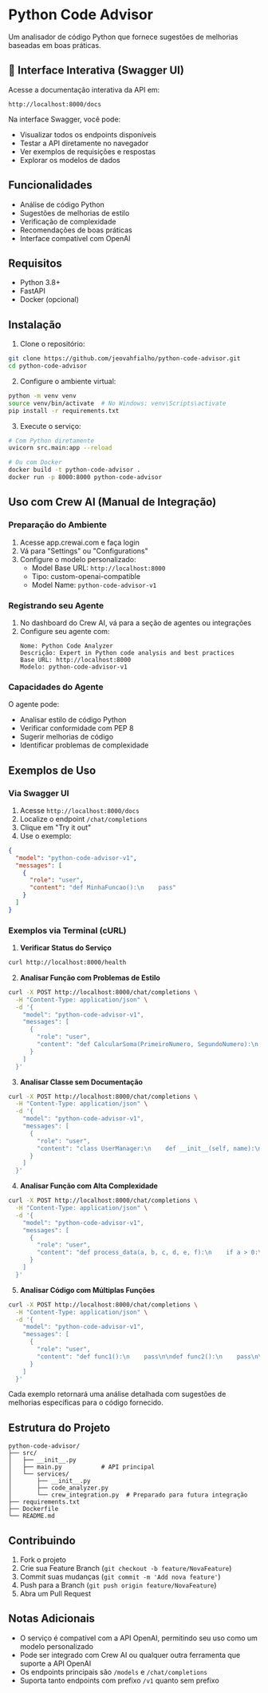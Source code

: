 # Python Code Advisor

Um analisador de código Python que fornece sugestões de melhorias baseadas em boas práticas.

## 🌟 Interface Interativa (Swagger UI)

Acesse a documentação interativa da API em:
```
http://localhost:8000/docs
```

Na interface Swagger, você pode:
- Visualizar todos os endpoints disponíveis
- Testar a API diretamente no navegador
- Ver exemplos de requisições e respostas
- Explorar os modelos de dados

## Funcionalidades

- Análise de código Python
- Sugestões de melhorias de estilo
- Verificação de complexidade
- Recomendações de boas práticas
- Interface compatível com OpenAI

## Requisitos

- Python 3.8+
- FastAPI
- Docker (opcional)

## Instalação

1. Clone o repositório:
```bash
git clone https://github.com/jeovahfialho/python-code-advisor.git
cd python-code-advisor
```

2. Configure o ambiente virtual:
```bash
python -m venv venv
source venv/bin/activate  # No Windows: venv\Scripts\activate
pip install -r requirements.txt
```

3. Execute o serviço:
```bash
# Com Python diretamente
uvicorn src.main:app --reload

# Ou com Docker
docker build -t python-code-advisor .
docker run -p 8000:8000 python-code-advisor
```

## Uso com Crew AI (Manual de Integração)

### Preparação do Ambiente

1. Acesse app.crewai.com e faça login
2. Vá para "Settings" ou "Configurations"
3. Configure o modelo personalizado:
   - Model Base URL: `http://localhost:8000`
   - Tipo: custom-openai-compatible
   - Model Name: `python-code-advisor-v1`

### Registrando seu Agente

1. No dashboard do Crew AI, vá para a seção de agentes ou integrações
2. Configure seu agente com:
   ```
   Nome: Python Code Analyzer
   Descrição: Expert in Python code analysis and best practices
   Base URL: http://localhost:8000
   Modelo: python-code-advisor-v1
   ```

### Capacidades do Agente

O agente pode:
- Analisar estilo de código Python
- Verificar conformidade com PEP 8
- Sugerir melhorias de código
- Identificar problemas de complexidade

## Exemplos de Uso

### Via Swagger UI
1. Acesse `http://localhost:8000/docs`
2. Localize o endpoint `/chat/completions`
3. Clique em "Try it out"
4. Use o exemplo:
```json
{
  "model": "python-code-advisor-v1",
  "messages": [
    {
      "role": "user",
      "content": "def MinhaFuncao():\n    pass"
    }
  ]
}
```

### Exemplos via Terminal (cURL)

1. **Verificar Status do Serviço**
```bash
curl http://localhost:8000/health
```

2. **Analisar Função com Problemas de Estilo**
```bash
curl -X POST http://localhost:8000/chat/completions \
  -H "Content-Type: application/json" \
  -d '{
    "model": "python-code-advisor-v1",
    "messages": [
      {
        "role": "user",
        "content": "def CalcularSoma(PrimeiroNumero, SegundoNumero):\n    Resultado = PrimeiroNumero + SegundoNumero\n    return Resultado"
      }
    ]
  }'
```

3. **Analisar Classe sem Documentação**
```bash
curl -X POST http://localhost:8000/chat/completions \
  -H "Content-Type: application/json" \
  -d '{
    "model": "python-code-advisor-v1",
    "messages": [
      {
        "role": "user",
        "content": "class UserManager:\n    def __init__(self, name):\n        self.name = name\n    def get_user(self):\n        return self.name"
      }
    ]
  }'
```

4. **Analisar Função com Alta Complexidade**
```bash
curl -X POST http://localhost:8000/chat/completions \
  -H "Content-Type: application/json" \
  -d '{
    "model": "python-code-advisor-v1",
    "messages": [
      {
        "role": "user",
        "content": "def process_data(a, b, c, d, e, f):\n    if a > 0:\n        if b > 0:\n            if c > 0:\n                return True\n    return False"
      }
    ]
  }'
```

5. **Analisar Código com Múltiplas Funções**
```bash
curl -X POST http://localhost:8000/chat/completions \
  -H "Content-Type: application/json" \
  -d '{
    "model": "python-code-advisor-v1",
    "messages": [
      {
        "role": "user",
        "content": "def func1():\n    pass\n\ndef func2():\n    pass\n\ndef func3():\n    pass\n\ndef func4():\n    pass\n\ndef func5():\n    pass\n\ndef func6():\n    pass"
      }
    ]
  }'
```

Cada exemplo retornará uma análise detalhada com sugestões de melhorias específicas para o código fornecido.

## Estrutura do Projeto

```
python-code-advisor/
├── src/
│   ├── __init__.py
│   ├── main.py           # API principal
│   └── services/
│       ├── __init__.py
│       ├── code_analyzer.py
│       └── crew_integration.py  # Preparado para futura integração
├── requirements.txt
├── Dockerfile
└── README.md
```

## Contribuindo

1. Fork o projeto
2. Crie sua Feature Branch (`git checkout -b feature/NovaFeature`)
3. Commit suas mudanças (`git commit -m 'Add nova feature'`)
4. Push para a Branch (`git push origin feature/NovaFeature`)
5. Abra um Pull Request

## Notas Adicionais

- O serviço é compatível com a API OpenAI, permitindo seu uso como um modelo personalizado
- Pode ser integrado com Crew AI ou qualquer outra ferramenta que suporte a API OpenAI
- Os endpoints principais são `/models` e `/chat/completions`
- Suporta tanto endpoints com prefixo `/v1` quanto sem prefixo